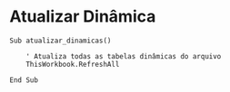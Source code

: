# Atualizar Dinâmica

```vba
Sub atualizar_dinamicas()

    ' Atualiza todas as tabelas dinâmicas do arquivo
    ThisWorkbook.RefreshAll

End Sub
```
